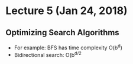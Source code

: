 # Lecture 5 (Jan 24, 2018)
## Optimizing Search Algorithms
* For example: BFS has time complexity O(b<sup>d</sup>)
* Bidirectional search: O(b<sup>d/2</sup>
